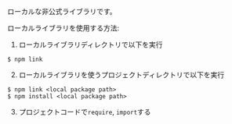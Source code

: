 ローカルな非公式ライブラリです。

ローカルライブラリを使用する方法:

1. ローカルライブラリディレクトリで以下を実行

```shell
$ npm link
```

2. ローカルライブラリを使うプロジェクトディレクトリで以下を実行

```shell
$ npm link <local package path>
$ npm install <local package path>
```

3. プロジェクトコードで`require`, `import`する